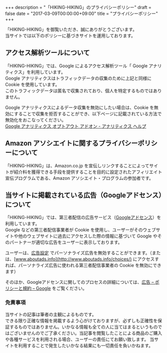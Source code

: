 +++
description = "「HIKING-HIKING」のプライバシーポリシー"
draft = false
date = "2017-03-09T00:00:00+09:00"
title = "プライバシーポリシー"
+++

<!--more-->

「HIKING-HIKING」を御覧いただき、誠にありがとうございます。  
当サイトでは以下のポリシーに基づきサイトを運用しております。

## アクセス解析ツールについて

「HIKING-HIKING」では、Google によるアクセス解析ツール「 Google アナリティクス」を利用しています。  
Google アナリティクスはトラフィックデータの収集のために上記と同様に Cookie を使用しています。  
このトラフィックデータは匿名で収集されており、個人を特定するものではありません。

Google アナリティクスによるデータ収集を無効にしたい場合は、Cookie を無効にすることで収集を拒否することができ、以下ページに記載されている方法で無効化をおこなってください。  
[Google アナリティクス オプトアウト アドオン - アナリティクス ヘルプ](https://support.google.com/analytics/answer/181881?hl=ja)

## Amazon アソシエイトに関するプライバシーポリシーについて

「HIKING-HIKING」は、Amazon.co.jp を宣伝しリンクすることによってサイトが紹介料を獲得できる手段を提供することを目的に設定されたアフィリエイト宣伝プログラムである、Amazon アソシエイト・プログラムの参加者です。

## 当サイトに掲載されている広告（Googleアドセンス）について

「HIKING-HIKING」では、第三者配信の広告サービス（[Googleアドセンス](http://www.google.com/adsense/start/)）を利用しています。  
Google などの第三者配信事業者が Cookie を使用し、ユーザーがそのウェブサイトや他のウェブサイトに過去にアクセスした際の情報に基づいて Google やそのパートナーが適切な広告をユーザーに表示しております。

ユーザーは、[広告設定](https://www.google.com/settings/ads) でパーソナライズ広告を無効することができます。（または、[www.aboutads.info](http://www.aboutads.info/choices/) にアクセスすれば、パーソナライズ広告に使われる第三者配信事業者の Cookie を無効にできます）

そのほか、Googleアドセンスに関してのプロセスの詳細については、[広告 – ポリシーと規約 – Google](http://www.google.co.jp/policies/technologies/ads/) をご覧ください。

### 免責事項

当サイトの記事は筆者の主観によるものです。  
できる限り正確な情報を掲載するよう心がけておりますが、必ずしも正確性を保証するものではありません。いかなる情報も全ての人に当てはまるというものではございませんのでご了承ください。当記事を閲覧したことによる商品のご購入や各種サービスを利用される場合、ユーザーの責任にてお願い致します。
当サイトを利用することで発生したいかなる結果にも一切責任を負いかねます。
